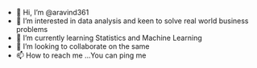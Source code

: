 - 👋 Hi, I’m @aravind361
- 👀 I’m interested in data analysis and keen to solve real world business problems
- 🌱 I’m currently learning Statistics and Machine Learning
- 💞️ I’m looking to collaborate on the same
- 📫 How to reach me ...You can ping me 

<!---
aravind361/aravind361 is a ✨ special ✨ repository because its `README.md` (this file) appears on your GitHub profile.
You can click the Preview link to take a look at your changes.
--->
